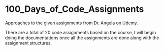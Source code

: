 # 100_Days_of_Code_Assignments
Approaches to the given assignments from Dr. Angela on Udemy.

There are a total of 20 code assignments based on the course, I will begin doing the documentations once all the assignments are done along with the assignment structures.
